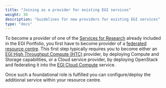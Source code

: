 ```yaml
---
title: "Joining as a provider for existing EGI services"
weight: 30
description: "Guidelines for new providers for existing EGI services"
type: "docs"
---
```


To become a provider of one of the
[Services for Research](https://www.egi.eu/services/research/) already included
in the EGI Portfolio, you first have to become provider of a
[federated resource centre](../federated-resource-centre). This first step
typically requires you to become either an
[EGI High Throughput Compute (HTC)](../../high-throughput-compute) provider,
by deploying Compute and Storage capabilities, or a Cloud service provider, by
deploying OpenStack and federating it into the
[EGI Cloud Compute](../../cloud-compute) service.

Once such a foundational role is fulfilled you can configure/deploy the
additional service within your resource centre.
